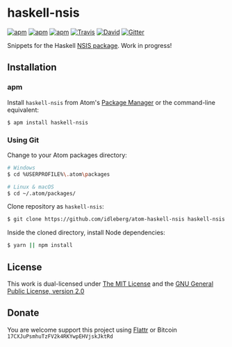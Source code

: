 # haskell-nsis

[![apm](https://img.shields.io/apm/l/haskell-nsis.svg?style=flat-square)](https://atom.io/packages/haskell-nsis)
[![apm](https://img.shields.io/apm/v/haskell-nsis.svg?style=flat-square)](https://atom.io/packages/haskell-nsis)
[![apm](https://img.shields.io/apm/dm/haskell-nsis.svg?style=flat-square)](https://atom.io/packages/haskell-nsis)
[![Travis](https://img.shields.io/travis/idleberg/atom-haskell-nsis.svg?style=flat-square)](https://travis-ci.org/idleberg/atom-haskell-nsis)
[![David](https://img.shields.io/david/dev/idleberg/atom-haskell-nsis.svg?style=flat-square)](https://david-dm.org/idleberg/atom-haskell-nsis?type=dev)
[![Gitter](https://img.shields.io/badge/chat-Gitter-ed1965.svg?style=flat-square)](https://gitter.im/NSIS-Dev/Atom)

Snippets for the Haskell [NSIS package](https://hackage.haskell.org/package/nsis). Work in progress!

## Installation

### apm

Install `haskell-nsis` from Atom's [Package Manager](http://flight-manual.atom.io/using-atom/sections/atom-packages/) or the command-line equivalent:

`$ apm install haskell-nsis`

### Using Git

Change to your Atom packages directory:

```bash
# Windows
$ cd %USERPROFILE%\.atom\packages

# Linux & macOS
$ cd ~/.atom/packages/
```

Clone repository as `haskell-nsis`:

```bash
$ git clone https://github.com/idleberg/atom-haskell-nsis haskell-nsis
```

Inside the cloned directory, install Node dependencies:

```bash
$ yarn || npm install
```

## License

This work is dual-licensed under [The MIT License](https://opensource.org/licenses/MIT) and the [GNU General Public License, version 2.0](https://opensource.org/licenses/GPL-2.0)

## Donate

You are welcome support this project using [Flattr](https://flattr.com/submit/auto?user_id=idleberg&url=https://github.com/idleberg/atom-haskell-nsis) or Bitcoin `17CXJuPsmhuTzFV2k4RKYwpEHVjskJktRd`